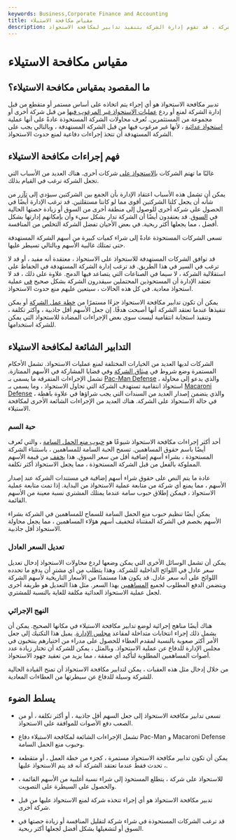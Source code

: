 ```yaml
---
keywords: Business,Corporate Finance and Accounting
title: مقياس مكافحة الاستيلاء
description: من أجل منع العطاءات المعادية للسيطرة على الشركة ، قد تقوم إدارة الشركة بتنفيذ تدابير لمكافحة الاستحواذ.
---
```


# مقياس مكافحة الاستيلاء
## ما المقصود بمقياس مكافحة الاستيلاء؟

تدبير مكافحة الاستحواذ هو أي إجراء يتم اتخاذه على أساس مستمر أو متقطع من قبل إدارة الشركة لمنع أو ردع [عمليات الاستحواذ غير المرغوب فيها](/takeover) من قبل شركة أخرى أو مجموعة من المستثمرين. تُعرف محاولات الشركة المستحوذة عادةً على أنها عملية [استحواذ عدائية](/hostiletakeover) ، لأنها غير مرغوب فيها من قبل الشركة المستهدفة ، وبالتالي يجب على الشركة المستهدفة أن تتخذ إجراءات دفاعية لمنع حدوث الاستحواذ.

## فهم إجراءات مكافحة الاستيلاء

غالبًا ما تهتم الشركات [بالاستحواذ على](/acquisition) شركات أخرى. هناك العديد من الأسباب التي تجعل الشركة ترغب في القيام بذلك.

يمكن أن تشمل هذه الأسباب اعتقاد الإدارة بأن الجمع بين الشركتين سيؤدي إلى [تآزر](/synergy) من شأنه أن يجعل كلتا الشركتين أقوى مما لو كانتا مستقلتين. قد ترغب الإدارة أيضًا في الحصول على شركة أخرى للوصول إلى منطقة أخرى من السوق أو زيادة حصتها الحالية في [السوق](/marketshare). قد يعتقدون أيضًا أن الشركة تدار بشكل سيء وأن بإمكانهم إدارتها بشكل أفضل ، مما يجعلها أكثر ربحية. في بعض الأحيان تفضل الشركة التخلص من المنافسة.

تسعى الشركات المستحوذة عادةً إلى شراء كميات كبيرة من أسهم الشركة المستهدفة حتى تمتلك غالبية الأسهم وبالتالي تسيطر عليها.

قد توافق الشركات المستهدفة للاستحواذ على الاستحواذ ، معتقدة أنه مفيد ، أو قد لا ترغب في السير في هذا الطريق. قد ترغب إدارة الشركة المستهدفة في الحفاظ على استقلالية الشركة ، لا سيما في الصناعات التي يتصاعد فيها الدمج. علاوة على ذلك ، قد لا تعتقد الإدارة أن المستحوذين المحتملين سيقدرون الشركة بشكل صحيح [في](/valuation) عملية استحواذ معادية. في كل هذه الحالات ، سيتعين عليهم منع حدوث الاستحواذ.

يمكن أن تكون تدابير مكافحة الاستحواذ جزءًا مستمرًا من [خطة عمل الشركة](/business-plan) أو يمكن تنفيذها عندما تعتقد الشركة أنها أصبحت هدفًا. إن جعل الأسهم أقل جاذبية ، وأكثر تكلفة ، وتنفيذ استجابة انتقامية ليست سوى بعض الإجراءات المضادة للاستحواذ التي يمكن للشركة استخدامها.

## التدابير الشائعة لمكافحة الاستيلاء

الشركات لديها العديد من الخيارات المختلفة لمنع عمليات الاستحواذ. تشمل الأحكام المستمرة وضع شروط في [ميثاق الشركة](/covenant) وفي قضايا المشاركة في الأسهم الممتازة. تشمل الإجراءات المتفرقة ما يسمى بـ [Pac-Man Defense](/pac-man-defense) ، والذي يدعو إلى محاولة استحواذ انتقامية تستهدف الشركة التي تحاول الاستحواذ ، وما يسمى بـ [Macaroni Defense](/macaronidefense) ، والذي يتضمن إصدار العديد من السندات التي يجب شراؤها في علاوة باهظة في حالة الاستحواذ على الشركة. هناك العديد من الإجراءات الشائعة الأخرى لمكافحة الاستيلاء.

### حبة السم

أحد أكثر إجراءات مكافحة الاستحواذ شيوعًا هو [حبوب منع الحمل السامة](/poisonpill) ، والتي تُعرف أيضًا باسم حقوق المساهمين. تسمح الحبة السامة للمساهمين ، باستثناء الشركة المستحوذة ، بشراء أسهم إضافية أقل من سعر السوق. هذا [يخفف](/dilution) من قيمة الأسهم المملوكة بالفعل من قبل الشركة المستحوذة ، مما يجعل الاستحواذ أكثر تكلفة.

عادة ما يتم النص على حقوق شراء أسهم إضافية في مستندات الشركة عند إصدار الأسهم ، مما يمنع أي شركة من متابعة عملية الاستحواذ من البداية. إذا تمت متابعة عملية الاستحواذ ، فيمكن إطلاق حبوب سامة عندما يمتلك المشتري نسبة معينة من الأسهم القائمة.

يمكن أيضًا تنظيم حبوب منع الحمل السامة للسماح للمساهمين في الشركة بشراء الأسهم بخصم في الشركة المقتناة لتخفيف أسهم هؤلاء المساهمين ، مما يجعل محاولة الاستحواذ أقل جاذبية.

### تعديل السعر العادل

يمكن أن تشمل الوسائل الأخرى التي يمكن وضعها لردع محاولات الاستحواذ إدخال تعديل سعر عادل في اللوائح الداخلية للشركة. وهذا يتطلب من أي مشترٍ أن يدفع ما تحدده اللوائح على أنه سعر عادل. قد يكون هذا مستمدًا من الأسعار التاريخية لأسهم الشركة ويتضمن الدفع المطلوب لجميع [المساهمين](/shareholder) بهذا السعر. مثل هذا التعديل هو طريقة أخرى لجعل عملية الاستحواذ العدائية مكلفة للغاية بالنسبة للمشتري.

### النهج الإجرائي

هناك أيضًا مناهج إجرائية لوضع تدابير مكافحة الاستيلاء في مكانها الصحيح. يمكن أن يشمل ذلك إجراء انتخابات متداخلة لمقاعد [مجلس الإدارة](/boardofdirectors). يميل هذا التكتيك إلى جعل الأمر أكثر صعوبة بالنسبة لمقدم العطاء للحصول على مدراء من اختيارهم ينتخبون في مجلس الإدارة للدفاع عن عملية الاستحواذ. وبالمثل ، يمكن للشركة أن تختار زيادة عدد أصوات المساهمين المطلوبة لتأكيد أي صفقة ، مما يزيد من تعقيد جهود الاستحواذ.

من خلال إدخال مثل هذه العقبات ، يمكن لتدابير مكافحة الاستحواذ أن تمنح القيادة الحالية للشركة وسيلة للدفاع عن سيطرتها من العطاءات المعادية.

## يسلط الضوء

- تسعى تدابير مكافحة الاستحواذ إلى جعل السهم أقل جاذبية ، أو أكثر تكلفة ، أو من الصعب دفع الأصوات للموافقة على الاستحواذ.

- تشمل الإجراءات الشائعة لمكافحة الاستيلاء دفاع Pac-Man و Macaroni Defense وحبوب منع الحمل السامة.

- يمكن أن تكون تدابير مكافحة الاستحواذ مستمرة ، كجزء من خطة العمل ، أو متقطعة ، تحدث فقط عندما تعتقد الشركة أنه قد يتم الاستحواذ عليها.

- للاستحواذ على شركة ، يتطلع المستحوذ إلى شراء نسبة أغلبية من الأسهم القائمة ، والحصول على السيطرة على التصويت.

- تدبير مكافحة الاستحواذ هو أي إجراء تتخذه شركة لمنع الاستحواذ عليها من قبل شركة أخرى.

- قد ترغب الشركات المستحوذة في شراء شركة لتقليل المنافسة أو زيادة حصتها في السوق أو لتشغيلها بشكل أفضل لجعلها أكثر ربحية.

